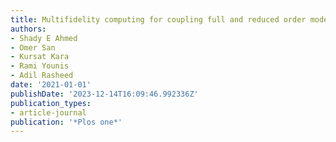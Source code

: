 ```yaml
---
title: Multifidelity computing for coupling full and reduced order models
authors:
- Shady E Ahmed
- Omer San
- Kursat Kara
- Rami Younis
- Adil Rasheed
date: '2021-01-01'
publishDate: '2023-12-14T16:09:46.992336Z'
publication_types:
- article-journal
publication: '*Plos one*'
---
```

